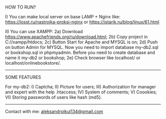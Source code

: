 HOW TO RUN?

I) You can make local server on base LAMP + Nginx like:
    https://losst.ru/nastrojka-proksi-nginx or https://istarik.ru/blog/linux/61.html

II) You can use XAMPP:
    2a) Download https://www.apachefriends.org/ru/download.html;
    2b) Copy project in C://xampp/htdocs;
    2c) Button Start for Apache and MYSQL is on;
    2d) Push on button Admin for MYSQL. Now you need to import database my-db2.sql or bookshop.sql in phpmyadmin. Before you need to create database and name it my-db2 or bookshop;
    2e) Check browser like localhost/ or localhost/onlinebookstore/.
   
____________________________________________________________________________________________________________________________________________________________________ 
SOME FEATURES

For my-db2:
I)   Captcha;
II)  Picture for users;
III) Authorization for manager and expert with the help .htaccess;
IV)  System of comments;
V)   Coookies;
VI)  Storing passwords of users like hash (md5).

____________________________________________________________________________________________________________________________________________________________________ 
Contact with me: aleksandrpikul134@gmail.com
